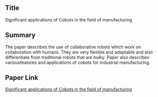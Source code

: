 ## Title
Significant applications of Cobots in the field of manufacturing

## Summary

The paper describes the use of collaborative robots which work on collaboration with humans. They are very flexible and adaptable and also differentiate from traditional robots that are bulky. Paper also describes variousfeatures and applications of cobots for industrial manufacturing.


## Paper Link

[Significant applications of Cobots in the field of manufacturing](https://www.sciencedirect.com/science/article/pii/S2667241322000209)